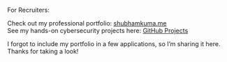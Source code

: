For Recruiters:

Check out my professional portfolio: [shubhamkuma.me](https://shubhamkuma.me)  
See my hands-on cybersecurity projects here: [GitHub Projects](https://github.com/shubh1701/git-projects/tree/main/projects%20august)

I forgot to include my portfolio in a few applications, so I’m sharing it here. Thanks for taking a look!
